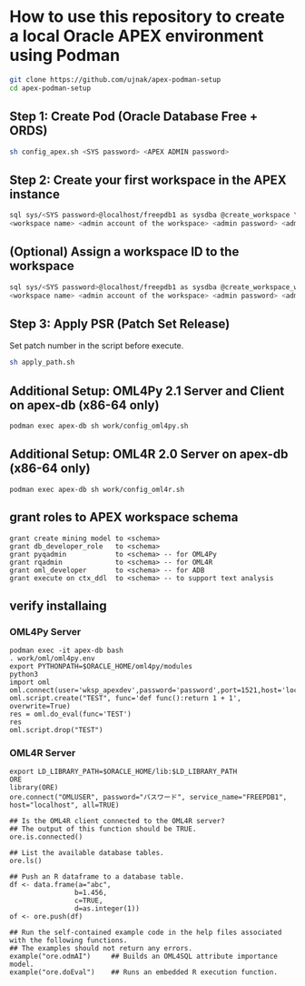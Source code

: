 # How to use this repository to create a local Oracle APEX environment using Podman

```bash
git clone https://github.com/ujnak/apex-podman-setup
cd apex-podman-setup
```

## Step 1: Create Pod (Oracle Database Free + ORDS)

```bash
sh config_apex.sh <SYS password> <APEX ADMIN password>
```

## Step 2: Create your first workspace in the APEX instance

```bash
sql sys/<SYS password>@localhost/freepdb1 as sysdba @create_workspace \
<workspace name> <admin account of the workspace> <admin password> <admin mail address>
```

## (Optional) Assign a workspace ID to the workspace

```bash
sql sys/<SYS password>@localhost/freepdb1 as sysdba @create_workspace_with_id \
<workspace name> <admin account of the workspace> <admin password> <admin mail address> <workspace id>
```

## Step 3: Apply PSR (Patch Set Release)

Set patch number in the script before execute.

```bash
sh apply_path.sh
```

## Additional Setup: OML4Py 2.1 Server and Client on apex-db (x86-64 only)

```bash
podman exec apex-db sh work/config_oml4py.sh
```

## Additional Setup: OML4R 2.0 Server on apex-db (x86-64 only)

```
podman exec apex-db sh work/config_oml4r.sh
```

## grant roles to APEX workspace schema

```
grant create mining model to <schema>
grant db_developer_role   to <schema>
grant pyqadmin            to <schema> -- for OML4Py
grant rqadmin             to <schema> -- for OML4R
grant oml_developer       to <schema> -- for ADB
grant execute on ctx_ddl  to <schema> -- to support text analysis
```

## verify installaing 

### OML4Py Server

```
podman exec -it apex-db bash
. work/oml/oml4py.env
export PYTHONPATH=$ORACLE_HOME/oml4py/modules
python3
import oml
oml.connect(user='wksp_apexdev',password='password',port=1521,host='localhost',service_name='freepdb1')
oml.script.create("TEST", func='def func():return 1 + 1', overwrite=True)
res = oml.do_eval(func='TEST')
res
oml.script.drop("TEST")
```

### OML4R Server

```
export LD_LIBRARY_PATH=$ORACLE_HOME/lib:$LD_LIBRARY_PATH
ORE
library(ORE)
ore.connect("OMLUSER", password="パスワード", service_name="FREEPDB1", host="localhost", all=TRUE)
```
```
## Is the OML4R client connected to the OML4R server?
## The output of this function should be TRUE.
ore.is.connected()

## List the available database tables.
ore.ls()

## Push an R dataframe to a database table.
df <- data.frame(a="abc",
                b=1.456,
                c=TRUE,
                d=as.integer(1))
of <- ore.push(df)

## Run the self-contained example code in the help files associated with the following functions.
## The examples should not return any errors.
example("ore.odmAI")     ## Builds an OML4SQL attribute importance model.
example("ore.doEval")    ## Runs an embedded R execution function.
```
